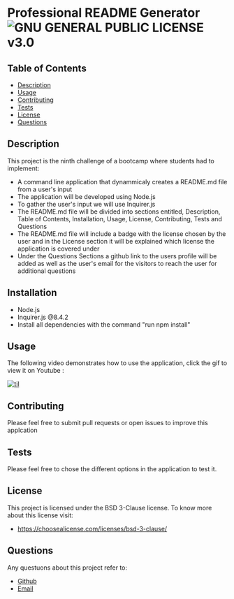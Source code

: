 # Professional README Generator                                                     ![GNU GENERAL PUBLIC LICENSE v3.0](https://img.shields.io/badge/license-GPLv3-blue.svg)

## Table of Contents
* [Description](#description)
* [Usage](#usage)
* [Contributing](#contributing)
* [Tests](#tests)
* [License](#license)
* [Questions](#questions)
  
## Description
This project is the ninth challenge of a bootcamp where students had to implement:

 * A command line application that dynammicaly creates a README.md file from a user's input 
 * The application will be developed using Node.js
 * To gather the user's input we will use Inquirer.js
 * The README.md file will be divided into sections entitled, Description, Table of Contents, Installation, Usage, License, Contributing, Tests and Questions
 * The README.md file will include a badge with the license chosen by the user and in the License section it will be explained which license the application is covered under
 * Under the Questions Sections a github link to the users profile will be added as well as the user's email for the visitors to reach the user for additional questions

## Installation 
 
* Node.js
* Inquirer.js @8.4.2
* Install all dependencies with the command "run npm install"

## Usage 
 The following video demonstrates how to use the application, click the gif to view it on Youtube : 
 
 [![til](https://github.com/VascoMiguens/Professional-README-Generator/blob/main/utils/image/professional_readme_generator.gif)](https://youtu.be/i-eq5QE54qQ)
 
## Contributing
Please feel free to submit pull requests or open issues to improve this applcation
## Tests
Please feel free to chose the different options in the application to test it.

## License 
This project is licensed under the BSD 3-Clause license.
To know more about this license visit:
  * https://choosealicense.com/licenses/bsd-3-clause/

## Questions
Any questuons about this project refer to:
  * [Github](VascoMiguens)
  * [Email](v_miguens@hotmail.com)
